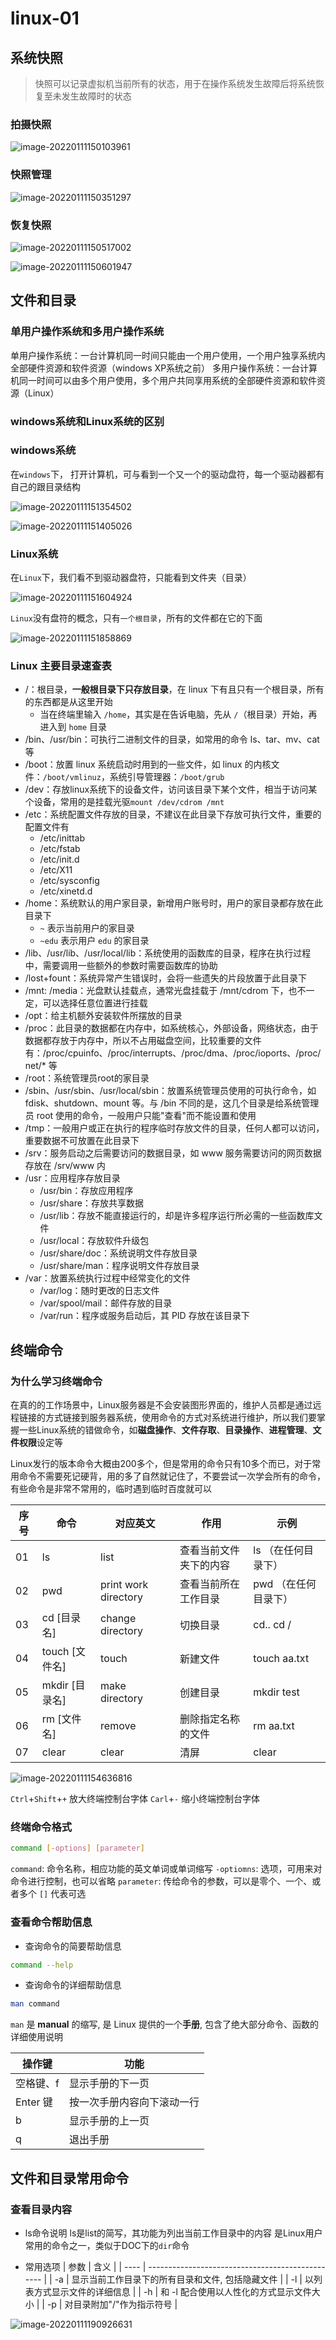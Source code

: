# linux-01

## 系统快照
> 快照可以记录虚拟机当前所有的状态，用于在操作系统发生故障后将系统恢复至未发生故障时的状态

### 拍摄快照

![image-20220111150103961](linux-01.assets/image-20220111150103961.png)

### 快照管理

![image-20220111150351297](linux-01.assets/image-20220111150351297.png)

### 恢复快照

![image-20220111150517002](linux-01.assets/image-20220111150517002.png)

![image-20220111150601947](linux-01.assets/image-20220111150601947.png)

## 文件和目录

### 单用户操作系统和多用户操作系统
单用户操作系统：一台计算机同一时间只能由一个用户使用，一个用户独享系统内全部硬件资源和软件资源（windows XP系统之前）
多用户操作系统：一台计算机同一时间可以由多个用户使用，多个用户共同享用系统的全部硬件资源和软件资源（Linux）

### windows系统和Linux系统的区别

### windows系统
在`windows`下， 打开计算机，可与看到一个又一个的驱动盘符，每一个驱动器都有自己的跟目录结构

![image-20220111151354502](linux-01.assets/image-20220111151354502.png)

![image-20220111151405026](linux-01.assets/image-20220111151405026.png)

### Linux系统
在`Linux`下，我们看不到驱动器盘符，只能看到文件夹（目录）

![image-20220111151604924](linux-01.assets/image-20220111151604924.png)

`Linux`没有盘符的概念，只有`一个根目录`，所有的文件都在它的下面

![image-20220111151858869](linux-01.assets/image-20220111151858869.png)

### Linux 主要目录速查表

* /：根目录，**一般根目录下只存放目录**，在 linux 下有且只有一个根目录，所有的东西都是从这里开始
  * 当在终端里输入 `/home`，其实是在告诉电脑，先从 `/`（根目录）开始，再进入到 `home` 目录
* /bin、/usr/bin：可执行二进制文件的目录，如常用的命令 ls、tar、mv、cat 等
* /boot：放置 linux 系统启动时用到的一些文件，如 linux 的内核文件：`/boot/vmlinuz`，系统引导管理器：`/boot/grub`
* /dev：存放linux系统下的设备文件，访问该目录下某个文件，相当于访问某个设备，常用的是挂载光驱`mount /dev/cdrom /mnt`
* /etc：系统配置文件存放的目录，不建议在此目录下存放可执行文件，重要的配置文件有 
  * /etc/inittab
  * /etc/fstab
  * /etc/init.d
  * /etc/X11
  * /etc/sysconfig
  * /etc/xinetd.d
* /home：系统默认的用户家目录，新增用户账号时，用户的家目录都存放在此目录下
  * `~` 表示当前用户的家目录
  * `~edu` 表示用户 `edu` 的家目录
* /lib、/usr/lib、/usr/local/lib：系统使用的函数库的目录，程序在执行过程中，需要调用一些额外的参数时需要函数库的协助
* /lost+fount：系统异常产生错误时，会将一些遗失的片段放置于此目录下
* /mnt: /media：光盘默认挂载点，通常光盘挂载于 /mnt/cdrom 下，也不一定，可以选择任意位置进行挂载
* /opt：给主机额外安装软件所摆放的目录
* /proc：此目录的数据都在内存中，如系统核心，外部设备，网络状态，由于数据都存放于内存中，所以不占用磁盘空间，比较重要的文件有：/proc/cpuinfo、/proc/interrupts、/proc/dma、/proc/ioports、/proc/net/* 等
* /root：系统管理员root的家目录
* /sbin、/usr/sbin、/usr/local/sbin：放置系统管理员使用的可执行命令，如 fdisk、shutdown、mount 等。与 /bin 不同的是，这几个目录是给系统管理员 root 使用的命令，一般用户只能"查看"而不能设置和使用
* /tmp：一般用户或正在执行的程序临时存放文件的目录，任何人都可以访问，重要数据不可放置在此目录下
* /srv：服务启动之后需要访问的数据目录，如 www 服务需要访问的网页数据存放在 /srv/www 内
* /usr：应用程序存放目录
  * /usr/bin：存放应用程序
  * /usr/share：存放共享数据
  * /usr/lib：存放不能直接运行的，却是许多程序运行所必需的一些函数库文件
  * /usr/local：存放软件升级包
  * /usr/share/doc：系统说明文件存放目录
  * /usr/share/man：程序说明文件存放目录
* /var：放置系统执行过程中经常变化的文件
  * /var/log：随时更改的日志文件 
  * /var/spool/mail：邮件存放的目录
  * /var/run：程序或服务启动后，其 PID 存放在该目录下

## 终端命令

### 为什么学习终端命令
在真的的工作场景中，Linux服务器是不会安装图形界面的，维护人员都是通过远程链接的方式链接到服务器系统，使用命令的方式对系统进行维护，所以我们要掌握一些Linux系统的错做命令，如**磁盘操作**、**文件存取**、**目录操作**、**进程管理**、**文件权限**设定等

Linux发行的版本命令大概由200多个，但是常用的命令只有10多个而已，对于常用命令不需要死记硬背，用的多了自然就记住了，不要尝试一次学会所有的命令，有些命令是非常不常用的，临时遇到临时百度就可以

| 序号 | 命令           | 对应英文             | 作用                   | 示例                   |
| ---- | -------------- | -------------------- | ---------------------- | ---------------------- |
| 01   | ls             | list                 | 查看当前文件夹下的内容 | ls （在任何目录下）         |
| 02   | pwd            | print work directory | 查看当前所在工作目录   | pwd （在任何目录下）         |
| 03   | cd [目录名]    | change directory     | 切换目录               | cd.. cd /                  |
| 04   | touch [文件名] | touch                | 新建文件               | touch aa.txt               |
| 05   | mkdir [目录名] | make directory       | 创建目录               | mkdir test                 |
| 06   | rm [文件名]    | remove               | 删除指定名称的文件     | rm aa.txt                   |
| 07   | clear          | clear                | 清屏                   | clear                     |



![image-20220111154636816](linux-01.assets/image-20220111154636816.png)

`Ctrl`+`Shift`+`+` 放大终端控制台字体
`Carl`+`-` 缩小终端控制台字体

### 终端命令格式
```bash
command [-options] [parameter]
```
`command`: 命令名称，相应功能的英文单词或单词缩写
`-optiomns`: 选项，可用来对命令进行控制，也可以省略
`parameter`: 传给命令的参数，可以是零个、一个、或者多个
`[]` 代表可选

### 查看命令帮助信息
- 查询命令的简要帮助信息
```bash
command --help
```
- 查询命令的详细帮助信息
```bash
man command
```
`man` 是 **manual** 的缩写, 是 Linux 提供的一个**手册**, 包含了绝大部分命令、函数的详细使用说明

| 操作键    | 功能                       |
| --------- | -------------------------- |
| 空格键、f | 显示手册的下一页           |
| Enter 键  | 按一次手册内容向下滚动一行 |
| b         | 显示手册的上一页           |
| q         | 退出手册                   |

## 文件和目录常用命令

### 查看目录内容

- ls命令说明
ls是list的简写，其功能为列出当前工作目录中的内容 是Linux用户常用的命令之一，类似于DOC下的`dir`命令

- 常用选项
| 参数 | 含义                                             |
| ---- | ------------------------------------------------ |
| -a   | 显示当前工作目录下的所有目录和文件, 包括隐藏文件 |
| -l   | 以列表方式显示文件的详细信息                     |
| -h   | 和 -l 配合使用以人性化的方式显示文件大小         |
| -p   | 对目录附加"/"作为指示符号                        |

![image-20220111190926631](linux-01.assets/image-20220111190926631.png)
